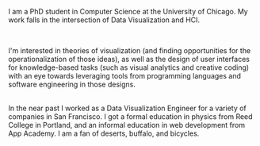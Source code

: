 I am a PhD student in Computer Science at the University of Chicago. My work falls in the intersection of  Data Visualization and HCI. 

<br/>

I'm interested in theories of visualization (and finding opportunities for the operationalization of those ideas), as well as the design of user interfaces for knowledge-based tasks (such as visual analytics and creative coding) with an eye towards leveraging tools from programming languages and software engineering in those designs.  

<br/>
In the near past I worked as a Data Visualization Engineer for a variety of companies in San Francisco. 
I got a formal education in physics from Reed College in Portland, and an informal education in web development from App Academy. 
I am a fan of deserts, buffalo, and bicycles.